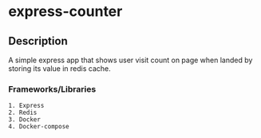 # express-counter

## Description
A simple express app that shows user visit count on page when landed by storing its value in redis cache.

### Frameworks/Libraries
```
1. Express
2. Redis
3. Docker
4. Docker-compose
```
